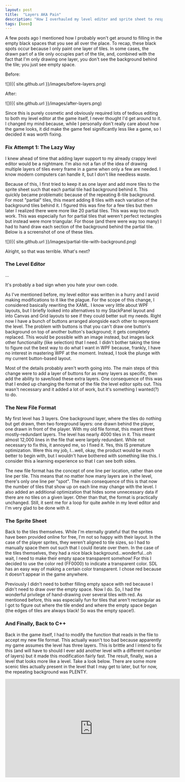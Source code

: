 ```yaml
---
layout: post
title:  "Layers AKA Pain"
description: "How I overhauled my level editor and sprite sheet to respect layers."
tags: [keen]
---
```

A few posts ago I mentioned how I probably won't get around to filling in the
empty black spaces that you see all over the place. To recap, these black spots
occur because I only paint one layer of tiles. In some cases, the drawn part of
a tile only occupies part of the tile, and, combined with the fact that I'm
only drawing one layer, you don't see the background behind the tile; you just
see empty space.

Before:

![]({{ site.github.url }}/images/before-layers.png)

After:

![]({{ site.github.url }}/images/after-layers.png)

Since this is purely cosmetic and obviously required lots of
tedious editing to both my level editor at the game itself, I never thought I'd
get around to it. I changed my mind because, while I personally don't really
care about how the game looks, it did make the game feel significantly less
like a game, so I decided it was worth fixing.

### Fix Attempt 1: The Lazy Way

I knew ahead of time that adding layer support to my already crappy level
editor would be a nightmare. I'm also not a fan of the idea of drawing multiple
layers of tiles every frame in a game when only a few are needed. I know modern
computers can handle it, but I don't like needless waste.

Because of this, I first tried to keep it as one layer and add more tiles to
the sprite sheet such that each partial tile had background behind it. This
quickly became problematic because of the repeating 8-tile background. For most
"partial" tiles, this meant adding 8 tiles with each variation of the
background tiles behind it. I figured this was fine for a few tiles but then
later I realized there were more like 20 partial tiles. This was way too much
work. This was especially fun for partial tiles that weren't perfect rectangles
but instead were more triangular. For those (and there were way too many) I had
to hand draw each section of the background behind the partial tile. Below is a
screenshot of one of these tiles.

![]({{ site.github.url }}/images/partial-tile-with-background.png)

Alright, so that was terrible. What's next?

### The Level Editor

...

It's probably a bad sign when you hate your own code.

As I've mentioned before, my level editor was written in a hurry and I avoid
making modifications to it like the plague. For the scope of this change, I
considered basically rewriting the XAML. I know very little about WPF layouts,
but I briefly looked into alternatives to my StackPanel layout and
into Canvas and Grid layouts to see if they could better suit my
needs. Right now I have a bunch of buttons arranged alongside each
other to represent the level. The problem with buttons is that you
can't draw one button's background on top of another button's
background; it gets completely replaced. This would be possible with
an image instead, but images lack other functionality (like
selection) that I need. I didn't bother taking the time to
figure out the best way to do what I want in WPF because, frankly, I
have no interest in mastering WPF at the moment. Instead, I took the
plunge with my current button-based layout.

Most of the details probably aren't worth going into. The main steps of this
change were to add a layer of buttons for as many layers as specific, then add
the ability to save/load these extra layers. One consequence of this was that I
ended up changing the format of the file the level editor spits out. This
wasn't necessary and it added a lot of work, but it's something I wanted(?) to
do.

### The New File Format

My first level has 3 layers. One background layer, where the tiles do nothing
but get drawn, then two foreground layers: one drawn behind the player, one
drawn in front of the player. With my old file format, this meant three
mostly-redundant layers. The level has nearly 4000 tiles in it. This meant
almost 12,000 lines in the file that were largely redundant. While not
necessary to fix this, it annoyed me, so I fixed it. Yes, this IS premature
optimization. Were this my job, I...well, okay, the product would be much
better to begin with, but I wouldn't have bothered with something like this. I
consider this a learning experience so that I can see both sides.

The new file format has the concept of one line per location, rather than one
line per tile. This means that no matter how many layers are in the level,
there's only one line per "spot". The main consequence of this is that now
the number of tiles that show up on each line may change with the level. I
also added an additional optimization that hides some unnecessary data if
there are no tiles on a given layer. Other than that, the format is
practically unchanged. Still, it sent me for a loop for quite awhile in my
level editor and I'm very glad to be done with it.

### The Sprite Sheet

Back to the tiles themselves. While I'm eternally grateful that the sprites
have been provided online for free, I'm not so happy with their layout. In the
case of the player sprites, they weren't aligned to tile sizes, so I had to
manually space them out such that I could iterate over them. In the case of the
tiles themselves, they had a nice black background...wonderful...oh wait, I
need to make their empty space transparent somehow! For this I decided to use
the color red (FF0000) to indicate a transparent color. SDL has an easy way of
making a certain color transparent. I chose red because it doesn't appear in
the game anywhere.

Previously I didn't need to bother filling empty space with red because I
didn't need to draw over the empty space. Now I do. So, I had the wonderful
privilege of hand-drawing over several tiles with red. As mentioned before,
this was especially fun for tiles that aren't rectangular as I got to
figure out where the tile ended and where the empty space began (the
edges of tiles are always black! So was the empty space!).

### And Finally, Back to C++

Back in the game itself, I had to modify the function that reads in the file to
accept my new file format. This actually wasn't too bad because apparently my
game assumes the level has three layers. This is brittle and I intend to fix
this (and will have to should I ever add another level with a different number
of layers) but it made this modification fairly fast. The result,
finally, was a level that looks more like a level. Take a look below. There are
some more scenic tiles actually present in the level that I may get to later,
but for now, the repeating background was PLENTY.

<iframe width="560" height="315" src="https://www.youtube.com/embed/MfZB32FuDK4" frameborder="0" allowfullscreen></iframe>
